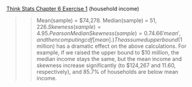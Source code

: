 [Think Stats Chapter 6 Exercise 1](http://greenteapress.com/thinkstats2/html/thinkstats2007.html#toc60) (household income)

>> Mean(sample) = $74,278. Median(sample) = $51,226. Skewness(sample) = 4.95. PearsonMedianSkewness(sample) = 0.74.
>> 66% of households report taxable income below the mean. (This can be calculated by storing Mean(sample) as a variable,
>> 'mean', and then computing cdf[mean].) 
>> The assumed upper bound ($1 million) has a dramatic effect on the above calculations. For example, if we raised the
>> upper bound to $10 million, the median income stays the same, but the mean income and skewness increase significantly
>> (to $124,267 and 11.60, respectively), and 85.7% of households are below mean income. 
